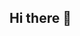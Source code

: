 ## Hi there 👋

<!--
**octaviomaguilar/octaviomaguilar** is a ✨ _special_ ✨ repository because its `README.md` (this file) appears on your GitHub profile.

🔭 I'm currently working on projects related to the labor market effects of online learning, the macroeconomic effects of transitioning to remote work, and the empirical regularities of energy consumption in the U.S.
- 🌱 Additional early-stage projects involve examining the relationship between the secular trend in automation and jobless recoveries, as well as analyzing the macroeconomic effects of online learning.
- 😄 I am currently applying to PhD programs! Fingers crossed!
- 🐶 Fun fact: I have a 3 year old yellow lab named Totti! 
- ⚽️ #COYG
